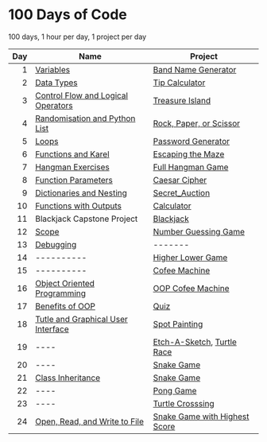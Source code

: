 # 100 Days of Code

100 days, 1 hour per day, 1 project per day

| Day | Name | Project | 
| ---: | ---- | ------- |
| 1 | <a href="https://github.com/MytrucNguyen/Python-100DaysOfCode/tree/main/Day_001">Variables</a>| <a href="https://github.com/MytrucNguyen/Python-100DaysOfCode/blob/main/Day_001/Projects/main.py">Band Name Generator</a> |
| 2 | <a href="https://github.com/MytrucNguyen/Python-100DaysOfCode/tree/main/Day_002">Data Types</a>| <a href="https://github.com/MytrucNguyen/Python-100DaysOfCode/blob/main/Day_002/Projects/main.py">Tip Calculator</a> |
| 3 | <a href="https://github.com/MytrucNguyen/Python-100DaysOfCode/tree/main/Day_003">Control Flow and Logical Operators</a>| <a href="https://github.com/MytrucNguyen/Python-100DaysOfCode/blob/main/Day_003/Projects/main.py">Treasure Island</a> |
| 4 | <a href="https://github.com/MytrucNguyen/Python-100DaysOfCode/tree/main/Day_004">Randomisation and Python List</a>| <a href="https://github.com/MytrucNguyen/Python-100DaysOfCode/blob/main/Day_004/Projects/main.py">Rock, Paper, or Scissor</a> |
| 5 | <a href="https://github.com/MytrucNguyen/Python-100DaysOfCode/tree/main/Day_005">Loops</a>| <a href="https://github.com/MytrucNguyen/Python-100DaysOfCode/blob/main/Day_005/Project/Password_Generator/main.py">Password Generator</a> |
| 6 | <a href="https://github.com/MytrucNguyen/Python-100DaysOfCode/tree/main/Day_006/Exercises">Functions and Karel</a>| <a href="https://reeborg.ca/reeborg.html?lang=en&mode=python&menu=worlds%2Fmenus%2Freeborg_intro_en.json&name=Maze&url=worlds%2Ftutorial_en%2Fmaze1.json">Escaping the Maze</a> |
| 7 | <a href="https://github.com/MytrucNguyen/Python-100DaysOfCode/tree/main/Day_007/Exercises">Hangman Exercises</a>| <a href="https://github.com/MytrucNguyen/Python-100DaysOfCode/tree/main/Day_007/Projects/Hangman">Full Hangman Game</a> |
| 8 | <a href="https://github.com/MytrucNguyen/Python-100DaysOfCode/tree/main/Day_008/Exercises">Function Parameters</a>| <a href="https://github.com/MytrucNguyen/Python-100DaysOfCode/tree/main/Day_008/Project/main.py">Caesar Cipher</a> |
| 9 | <a href="https://github.com/MytrucNguyen/Python-100DaysOfCode/tree/main/Day_009/Exercises">Dictionaries and Nesting</a>| <a href="https://github.com/MytrucNguyen/Python-100DaysOfCode/tree/main/Day_009/Project/main.py">Secret_Auction</a> |
| 10 | <a href="https://github.com/MytrucNguyen/Python-100DaysOfCode/tree/main/Day_010/Exercises">Functions with Outputs</a>| <a href="https://github.com/MytrucNguyen/Python-100DaysOfCode/tree/main/Day_010/Project/main.py">Calculator</a> |
| 11 | Blackjack Capstone Project | <a href="https://github.com/MytrucNguyen/Python-100DaysOfCode/tree/main/Day_011/Project/main.py">Blackjack</a> |
| 12 | <a href="https://github.com/MytrucNguyen/Python-100DaysOfCode/tree/main/Day_012/Notes/main.py">Scope</a> | <a href="https://github.com/MytrucNguyen/Python-100DaysOfCode/tree/main/Day_012/Project/main.py">Number Guessing Game</a> |
| 13 | <a href="https://github.com/MytrucNguyen/Python-100DaysOfCode/tree/main/Day_013/Exercises">Debugging</a> | ------- |
| 14 | ---------- | <a href="https://github.com/MytrucNguyen/Python-100DaysOfCode/tree/main/Day_014/Project/main.py">Higher Lower Game</a> |
| 15 | ---------- | <a href="https://github.com/MytrucNguyen/Python-100DaysOfCode/tree/main/Day_015/Project/main.py">Cofee Machine</a> |
| 16 | <a href="https://github.com/MytrucNguyen/Python-100DaysOfCode/tree/main/Day_016/Notes/main.py">Object Oriented Programming</a> | <a href="https://github.com/MytrucNguyen/Python-100DaysOfCode/tree/main/Day_016/Project/main.py">OOP Cofee Machine</a> |
| 17 | <a href="https://github.com/MytrucNguyen/Python-100DaysOfCode/tree/main/Day_017/Classes/main.py">Benefits of OOP</a> | <a href="https://github.com/MytrucNguyen/Python-100DaysOfCode/tree/main/Day_017/Project/main.py">Quiz</a> |
| 18 | <a href="https://github.com/MytrucNguyen/Python-100DaysOfCode/tree/main/Day_018/Exercises">Tutle and Graphical User Interface</a> | <a href="https://github.com/MytrucNguyen/Python-100DaysOfCode/tree/main/Day_018/Project/main.py">Spot Painting</a> |
| 19 | ---- | <a href="https://github.com/MytrucNguyen/Python-100DaysOfCode/tree/main/Day_019/Etch-A-Sketch/main.py">Etch-A-Sketch</a>, <a href="https://github.com/MytrucNguyen/Python-100DaysOfCode/tree/main/Day_019/Turtle_Race/main.py">Turtle Race</a>|
| 20 | ---- | <a href="https://github.com/MytrucNguyen/Python-100DaysOfCode/tree/main/Day_020/Project/main.py">Snake Game</a>|
| 21 | <a href="https://github.com/MytrucNguyen/Python-100DaysOfCode/tree/main/Day_021/Notes/main.py">Class Inheritance</a> | <a href="https://github.com/MytrucNguyen/Python-100DaysOfCode/tree/main/Day_021/Project">Snake Game</a>|
| 22 | ---- | <a href="https://github.com/MytrucNguyen/Python-100DaysOfCode/tree/main/Day_022/Project">Pong Game</a> |
| 23 | ---- | <a href="https://github.com/MytrucNguyen/Python-100DaysOfCode/tree/main/Day_023/Project">Turtle Crosssing</a> |
| 24 | <a href="https://github.com/MytrucNguyen/Python-100DaysOfCode/tree/main/Day_024/Notes">Open, Read, and Write to File</a> | <a href="https://github.com/MytrucNguyen/Python-100DaysOfCode/tree/main/Day_024/Project/Snake">Snake Game with Highest Score</a> |
